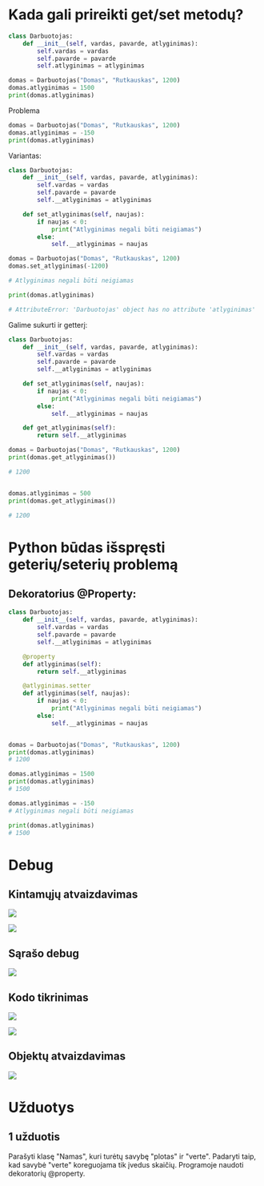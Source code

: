 # Kada gali prireikti get/set metodų?
```python
class Darbuotojas:
    def __init__(self, vardas, pavarde, atlyginimas):
        self.vardas = vardas
        self.pavarde = pavarde
        self.atlyginimas = atlyginimas

domas = Darbuotojas("Domas", "Rutkauskas", 1200)
domas.atlyginimas = 1500
print(domas.atlyginimas)
```
Problema
```python
domas = Darbuotojas("Domas", "Rutkauskas", 1200)
domas.atlyginimas = -150
print(domas.atlyginimas)
```
Variantas:
```python
class Darbuotojas:
    def __init__(self, vardas, pavarde, atlyginimas):
        self.vardas = vardas
        self.pavarde = pavarde
        self.__atlyginimas = atlyginimas

    def set_atlyginimas(self, naujas):
        if naujas < 0:
            print("Atlyginimas negali būti neigiamas")
        else:
            self.__atlyginimas = naujas

domas = Darbuotojas("Domas", "Rutkauskas", 1200)
domas.set_atlyginimas(-1200)

# Atlyginimas negali būti neigiamas

print(domas.atlyginimas)

# AttributeError: 'Darbuotojas' object has no attribute 'atlyginimas'
```
Galime sukurti ir getterį:
```python
class Darbuotojas:
    def __init__(self, vardas, pavarde, atlyginimas):
        self.vardas = vardas
        self.pavarde = pavarde
        self.__atlyginimas = atlyginimas

    def set_atlyginimas(self, naujas):
        if naujas < 0:
            print("Atlyginimas negali būti neigiamas")
        else:
            self.__atlyginimas = naujas

    def get_atlyginimas(self):
        return self.__atlyginimas

domas = Darbuotojas("Domas", "Rutkauskas", 1200)
print(domas.get_atlyginimas())

# 1200


domas.atlyginimas = 500
print(domas.get_atlyginimas())

# 1200
```
# Python būdas išspręsti geterių/seterių problemą
## Dekoratorius @Property:
```python
class Darbuotojas:
    def __init__(self, vardas, pavarde, atlyginimas):
        self.vardas = vardas
        self.pavarde = pavarde
        self.__atlyginimas = atlyginimas

    @property
    def atlyginimas(self):
        return self.__atlyginimas

    @atlyginimas.setter
    def atlyginimas(self, naujas):
        if naujas < 0:
            print("Atlyginimas negali būti neigiamas")
        else:
            self.__atlyginimas = naujas


domas = Darbuotojas("Domas", "Rutkauskas", 1200)
print(domas.atlyginimas)
# 1200

domas.atlyginimas = 1500
print(domas.atlyginimas)
# 1500

domas.atlyginimas = -150
# Atlyginimas negali būti neigiamas

print(domas.atlyginimas)
# 1500
```

# Debug
## Kintamųjų atvaizdavimas
![](https://github.com/StasysC/Python-2lvl/blob/master/Python/Kint1.png)

![](https://github.com/StasysC/Python-2lvl/blob/master/Python/kint2.png)
## Sąrašo debug
![](https://github.com/StasysC/Python-2lvl/blob/master/Python/SarasoDebug.png)
## Kodo tikrinimas
![](https://github.com/StasysC/Python-2lvl/blob/master/Python/KodoVeikimas.png)

![](https://github.com/StasysC/Python-2lvl/blob/master/Python/Kodoveikimas2.png)
## Objektų atvaizdavimas
![](https://github.com/StasysC/Python-2lvl/blob/master/Python/objektai.png)

# Užduotys
## 1 užduotis
Parašyti klasę "Namas", kuri turėtų savybę "plotas" ir "verte". Padaryti taip, kad savybė "verte" koreguojama tik įvedus skaičių. Programoje naudoti dekoratorių @property.
